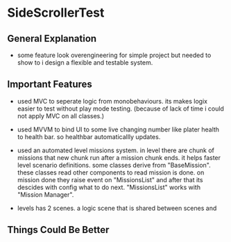 # SideScrollerTest

## General Explanation

* some feature look overengineering for simple project but needed to show to i design a flexible and testable system.


## Important Features

* used MVC to seperate logic from monobehaviours. its makes logix easier to test without play mode testing. 
(because of lack of time i could not apply MVC on all classes.)

* used MVVM  to bind UI to some live changing number like plater health to health bar. so healthbar automaticallly updates.

* used an automated level missions system. in level there are chunk of missions that new chunk run after a mission chunk ends.
it helps faster level scenario definitions. some classes derive from "BaseMission". these classes read other components to read mission is done.
on mission done they raise event on "MissionsList" and after that its descides with config what to do next.
"MissionsList" works with "Mission Manager".

* levels has 2 scenes. a logic scene that is shared between scenes and 


## Things Could Be Better